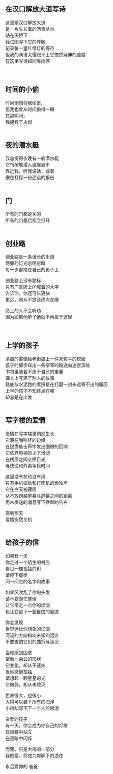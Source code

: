 ## 在汉口解放大道写诗
这里是汉口解放大道  
是一片生长着的沥青丛林    
站在天桥下  
我试图写下它的呼吸    
记录每一盏红绿灯的等待  
但我的词语太慢跟不上它依然延伸的速度  
在这里写诗如同等雨停  
<br><br>

## 时间的小偷
时间悄悄将我偷走,  
但我也曾从时间偷得一瞬  
在那瞬间，   
我拥有了永恒
<br><br>

## 夜的潜水艇
我总觉得夜晚有一艘潜水艇  
它悄悄地潜入这座城市  
靠近我，听我说话，或者  
像在打探一份遥远的报告
<br><br>

## 门
所有的门都是关的  
所有的门最后都会打开
<br><br>

## 创业路
创业路是一条漫长的街道  
两旁的灯光忽明忽暗  
每一步都踏在自己的影子上   

创业路上没有路标  
只有广告牌上闪耀着的大字  
告诉你，你还可以更快  
更远，却从不提及终点在哪  

路上的人不会听劝  
因为如果他听了他就不再属于这里  
<br><br>


## 上学的孩子
清晨的雾像给老街披上一件未熨平的校服  
孩子的脚步踩出一条窄窄的路通向迷宫深处  
书包里装着不属于自己的重量  
课本上写满了别人的故事  
鞋底与水泥路的摩擦是在打磨一封永远寄不出的履历  
上学的孩子不知终点在哪  
却总是在出发
<br><br>


## 写字楼的爱情
爱情在写字楼里悄然生长  
它藏在咖啡杯的边缘  
在键盘敲击声中发出细微的回响  
它依靠电梯的上下滑动  
在楼层之间交换目光  
与快递和外卖争抢时间  

这里没有花也没有风  
只有手机振动和打印机的齿轮声  
它在白天被藏匿  
从不敢跨越屏幕与屏幕之间的距离  
用未发送的消息写下默默的告白  

直到那天  
爱情突然关机
<br><br>

## 给孩子的信
如果有一天  
你走过一个陌生的村庄  
看见一棵孤独的树  
请停下脚步  
问一问它的名字和故事

如果风吹乱了你的头发  
请不要匆忙整理  
让它带走一点你的烦恼  
也让它留下一些自由的痕迹

你会发现  
世界远比你想象的辽阔  
河流的方向指向未知的远方  
不要害怕它们的曲折与深沉

当你感到困惑  
请看一朵云的形状  
它变化，却从不迷失  
当你感到孤独  
请想起一颗星星的光  
它微弱，却从未熄灭


世界很大，也很小  
大得可以装下所有的海洋  
小得却容不下一个人的眼泪  

亲爱的孩子  
有一天，你会成为你自己的灯塔  
在风暴中站立  
在黑暗中闪烁

而我，只是大海的一部分  
我的爱，将成为你脚下的浪花  

永远爱你的
爸爸


